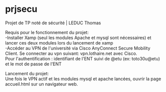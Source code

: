 # prjsecu
Projet de TP noté de sécurité | LEDUC Thomas

Requis pour le fonctionnement du projet:<br>
-Installer Xamp (seul les modules Apache et mysql sont nécessaires) et lancer ces deux modules lors du lancement de xamp <br>
-Accéder au VPN de l'université via Cisco AnyConnect Secure Mobility Client. Se connecter au vpn suivant: vpn.lothaire.net avec Cisco.<br>
Pour l'authentification : identifiant de l'ENT suivi de @etu (ex: toto30u@etu) et le mot de passe de l'ENT

Lancement du projet:<br>
Une fois le VPN actif et les modules mysql et apache lancées, ouvrir la page accueil.html sur un navigateur web. 
